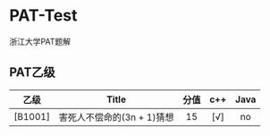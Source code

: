 # PAT-Test
 浙江大学PAT题解
 
 ## PAT乙级
 
 
|  乙级  |            Title           | 分值 |  c++   | Java  |
| :----: |:------------------------: | :--: | :----: | :----: | 
| [B1001]  |  害死人不偿命的(3n + 1)猜想 | 15   |    [√]  | no      | 
